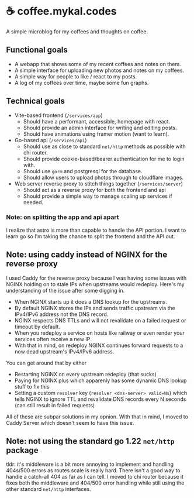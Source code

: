 # ☕ coffee.mykal.codes

A simple microblog for my coffees and thoughts on coffee.

## Functional goals 

- A webapp that shows some of my recent coffees and notes on them.
- A simple interface for uploading new photos and notes on my coffees. 
- A simple way for people to like / react to my posts.
- A log of my coffees over time, maybe some fun graphs. 

## Technical goals

- Vite-based frontend (`/services/app`)
  - Should have a performant, accessible, homepage with react.
  - Should provide an admin interface for writing and editing posts.
  - Should have animations using framer motion (want to learn).
- Go-based api (`/services/api`) 
  - Should use as close to standard `net/http` methods as possible with chi router.
  - Should provide cookie-based/bearer authentication for me to login with.
  - Should use `gorm` and postgresql for the database.
  - Should allow users to upload photos through to cloudflare images.
- Web server reverse proxy to stitch things together (`/services/server`)
  - Should act as a reverse proxy for both the frontend and api 
  - Should provide a simple way to manage scaling up services if needed.

### Note: on splitting the app and api apart

I realize that astro is more than capable to handle the API portion. I want to learn go so I'm taking the chance to split the frontend and the API out.  

## Note: using caddy instead of NGINX for the reverse proxy

I used Caddy for the reverse proxy because I was having some issues with NGINX holding on to stale IPs when upstreams would redeploy. Here's my understanding of the issue after some digging in. 

- When NGINX starts up it does a DNS lookup for the upstreams.
- By default NGINX stores the IPs and sends traffic upstream via the IPv4/IPv6 address not the DNS record. 
- NGINX respects DNS TTLs and will not revalidate on a failed request or timeout by default. 
- When you redeploy a service on hosts like railway or even render your services often receive a new IP
- With that in mind, on redeploy NGINX continues forward requests to a now dead upstream's IPv4/IPv6 address. 

You can get around that by either 
- Restarting NGINX on every upstream redeploy (that sucks)
- Paying for NGINX plus which apparenly has some dynamic DNS lookup stuff to fix this 
- Setting a custom `resolver` key (`resolver <dns-server> valid=Ns`) which tells NGINX to ignore TTL and revalidate DNS records every N seconds (can still result in failed requests)

All of these are subpar solutions in my opnion. With that in mind, I moved to Caddy Server which doesn't seem to have this issue.


## Note: not using the standard go 1.22 `net/http` package 

tldr: it's middleware is a bit more annoying to implement and handling 404s/500 errors as routes scale is really hard. There isn't a good way to handle a catch-all 404 as far as I can tell. 
I moved to chi router because it fixes both the middleware and 404/500 error handling while still using the other standard `net/http` interfaces. 
